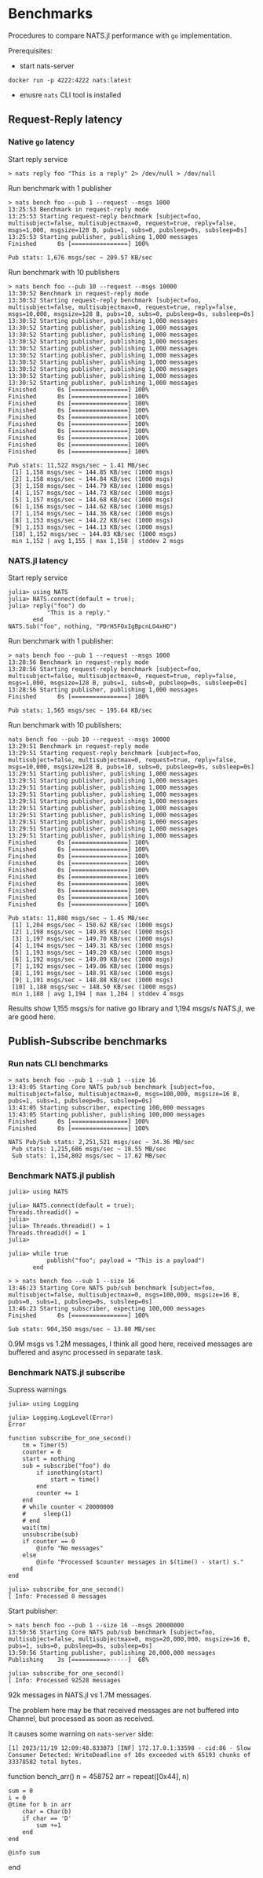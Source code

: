 # Benchmarks

Procedures to compare NATS.jl performance with `go` implementation.

Prerequisites:
- start nats-server

```
docker run -p 4222:4222 nats:latest
```

- enusre `nats` CLI tool is installed

## Request-Reply latency

### Native `go` latency

Start reply service

```
> nats reply foo "This is a reply" 2> /dev/null > /dev/null
```

Run benchmark with 1 publisher

```
> nats bench foo --pub 1 --request --msgs 1000
13:25:53 Benchmark in request-reply mode
13:25:53 Starting request-reply benchmark [subject=foo, multisubject=false, multisubjectmax=0, request=true, reply=false, msgs=1,000, msgsize=128 B, pubs=1, subs=0, pubsleep=0s, subsleep=0s]
13:25:53 Starting publisher, publishing 1,000 messages
Finished      0s [================] 100%

Pub stats: 1,676 msgs/sec ~ 209.57 KB/sec
```

Run benchmark with 10 publishers

```
> nats bench foo --pub 10 --request --msgs 10000
13:30:52 Benchmark in request-reply mode
13:30:52 Starting request-reply benchmark [subject=foo, multisubject=false, multisubjectmax=0, request=true, reply=false, msgs=10,000, msgsize=128 B, pubs=10, subs=0, pubsleep=0s, subsleep=0s]
13:30:52 Starting publisher, publishing 1,000 messages
13:30:52 Starting publisher, publishing 1,000 messages
13:30:52 Starting publisher, publishing 1,000 messages
13:30:52 Starting publisher, publishing 1,000 messages
13:30:52 Starting publisher, publishing 1,000 messages
13:30:52 Starting publisher, publishing 1,000 messages
13:30:52 Starting publisher, publishing 1,000 messages
13:30:52 Starting publisher, publishing 1,000 messages
13:30:52 Starting publisher, publishing 1,000 messages
13:30:52 Starting publisher, publishing 1,000 messages
Finished      0s [================] 100%
Finished      0s [================] 100%
Finished      0s [================] 100%
Finished      0s [================] 100%
Finished      0s [================] 100%
Finished      0s [================] 100%
Finished      0s [================] 100%
Finished      0s [================] 100%
Finished      0s [================] 100%
Finished      0s [================] 100%

Pub stats: 11,522 msgs/sec ~ 1.41 MB/sec
 [1] 1,158 msgs/sec ~ 144.85 KB/sec (1000 msgs)
 [2] 1,158 msgs/sec ~ 144.84 KB/sec (1000 msgs)
 [3] 1,158 msgs/sec ~ 144.79 KB/sec (1000 msgs)
 [4] 1,157 msgs/sec ~ 144.73 KB/sec (1000 msgs)
 [5] 1,157 msgs/sec ~ 144.68 KB/sec (1000 msgs)
 [6] 1,156 msgs/sec ~ 144.62 KB/sec (1000 msgs)
 [7] 1,154 msgs/sec ~ 144.36 KB/sec (1000 msgs)
 [8] 1,153 msgs/sec ~ 144.22 KB/sec (1000 msgs)
 [9] 1,153 msgs/sec ~ 144.13 KB/sec (1000 msgs)
 [10] 1,152 msgs/sec ~ 144.03 KB/sec (1000 msgs)
 min 1,152 | avg 1,155 | max 1,158 | stddev 2 msgs
```

### NATS.jl latency

Start reply service

```
julia> using NATS
julia> NATS.connect(default = true);
julia> reply("foo") do
           "This is a reply."
       end
NATS.Sub("foo", nothing, "PDrH5FOxIgBpcnLO4xHD")
```

Run benchmark with 1 publisher:

```
> nats bench foo --pub 1 --request --msgs 1000
13:28:56 Benchmark in request-reply mode
13:28:56 Starting request-reply benchmark [subject=foo, multisubject=false, multisubjectmax=0, request=true, reply=false, msgs=1,000, msgsize=128 B, pubs=1, subs=0, pubsleep=0s, subsleep=0s]
13:28:56 Starting publisher, publishing 1,000 messages
Finished      0s [================] 100%

Pub stats: 1,565 msgs/sec ~ 195.64 KB/sec
```

Run benchmark with 10 publishers:

```
nats bench foo --pub 10 --request --msgs 10000
13:29:51 Benchmark in request-reply mode
13:29:51 Starting request-reply benchmark [subject=foo, multisubject=false, multisubjectmax=0, request=true, reply=false, msgs=10,000, msgsize=128 B, pubs=10, subs=0, pubsleep=0s, subsleep=0s]
13:29:51 Starting publisher, publishing 1,000 messages
13:29:51 Starting publisher, publishing 1,000 messages
13:29:51 Starting publisher, publishing 1,000 messages
13:29:51 Starting publisher, publishing 1,000 messages
13:29:51 Starting publisher, publishing 1,000 messages
13:29:51 Starting publisher, publishing 1,000 messages
13:29:51 Starting publisher, publishing 1,000 messages
13:29:51 Starting publisher, publishing 1,000 messages
13:29:51 Starting publisher, publishing 1,000 messages
13:29:51 Starting publisher, publishing 1,000 messages
Finished      0s [================] 100%
Finished      0s [================] 100%
Finished      0s [================] 100%
Finished      0s [================] 100%
Finished      0s [================] 100%
Finished      0s [================] 100%
Finished      0s [================] 100%
Finished      0s [================] 100%
Finished      0s [================] 100%
Finished      0s [================] 100%

Pub stats: 11,880 msgs/sec ~ 1.45 MB/sec
 [1] 1,204 msgs/sec ~ 150.62 KB/sec (1000 msgs)
 [2] 1,198 msgs/sec ~ 149.85 KB/sec (1000 msgs)
 [3] 1,197 msgs/sec ~ 149.70 KB/sec (1000 msgs)
 [4] 1,194 msgs/sec ~ 149.31 KB/sec (1000 msgs)
 [5] 1,193 msgs/sec ~ 149.20 KB/sec (1000 msgs)
 [6] 1,192 msgs/sec ~ 149.09 KB/sec (1000 msgs)
 [7] 1,192 msgs/sec ~ 149.06 KB/sec (1000 msgs)
 [8] 1,191 msgs/sec ~ 148.91 KB/sec (1000 msgs)
 [9] 1,191 msgs/sec ~ 148.88 KB/sec (1000 msgs)
 [10] 1,188 msgs/sec ~ 148.50 KB/sec (1000 msgs)
 min 1,188 | avg 1,194 | max 1,204 | stddev 4 msgs
```

Results show 1,155 msgs/s for native go library and 1,194 msgs/s NATS.jl, we are good here.

## Publish-Subscribe benchmarks

### Run nats CLI benchmarks

```
> nats bench foo --pub 1 --sub 1 --size 16
13:43:05 Starting Core NATS pub/sub benchmark [subject=foo, multisubject=false, multisubjectmax=0, msgs=100,000, msgsize=16 B, pubs=1, subs=1, pubsleep=0s, subsleep=0s]
13:43:05 Starting subscriber, expecting 100,000 messages
13:43:05 Starting publisher, publishing 100,000 messages
Finished      0s [================] 100%
Finished      0s [================] 100%

NATS Pub/Sub stats: 2,251,521 msgs/sec ~ 34.36 MB/sec
 Pub stats: 1,215,686 msgs/sec ~ 18.55 MB/sec
 Sub stats: 1,154,802 msgs/sec ~ 17.62 MB/sec

```

### Benchmark NATS.jl publish

```
julia> using NATS

julia> NATS.connect(default = true);
Threads.threadid() = 
julia> 
julia> Threads.threadid() = 1
Threads.threadid() = 1
julia> 

julia> while true
           publish("foo"; payload = "This is a payload")
       end
```

```
> > nats bench foo --sub 1 --size 16
13:46:23 Starting Core NATS pub/sub benchmark [subject=foo, multisubject=false, multisubjectmax=0, msgs=100,000, msgsize=16 B, pubs=0, subs=1, pubsleep=0s, subsleep=0s]
13:46:23 Starting subscriber, expecting 100,000 messages
Finished      0s [================] 100%

Sub stats: 904,350 msgs/sec ~ 13.80 MB/sec
```

0.9M msgs vs 1.2M messages, I think all good here, received messages are buffered and async processed in separate task.

### Benchmark NATS.jl subscribe

Supress warnings

```
julia> using Logging

julia> Logging.LogLevel(Error)
Error
```

```
function subscribe_for_one_second()
    tm = Timer(5)
    counter = 0
    start = nothing
    sub = subscribe("foo") do
        if isnothing(start)
            start = time()
        end
        counter += 1
    end
    # while counter < 20000000
    #     sleep(1)
    # end
    wait(tm)
    unsubscribe(sub)
    if counter == 0
        @info "No messages"
    else
        @info "Processed $counter messages in $(time() - start) s."
    end
end

julia> subscribe_for_one_second()
[ Info: Processed 0 messages

```

Start publisher:


```
> nats bench foo --pub 1 --size 16 --msgs 20000000
13:50:56 Starting Core NATS pub/sub benchmark [subject=foo, multisubject=false, multisubjectmax=0, msgs=20,000,000, msgsize=16 B, pubs=1, subs=0, pubsleep=0s, subsleep=0s]
13:50:56 Starting publisher, publishing 20,000,000 messages
Publishing    3s [==========>-----]  68%
```

```
julia> subscribe_for_one_second()
[ Info: Processed 92528 messages
```

92k messages in NATS.jl vs 1.7M messages.

The problem here may be that received messages are not buffered into Channel, but processed as soon as received.

It causes some warning on `nats-server` side:

```
[1] 2023/11/19 12:09:48.833073 [INF] 172.17.0.1:33598 - cid:86 - Slow Consumer Detected: WriteDeadline of 10s exceeded with 65193 chunks of 33378582 total bytes.
```

function bench_arr()
    n = 458752
    arr = repeat([0x44], n)

    sum = 0
    i = 0
    @time for b in arr
        char = Char(b)
        if char == 'D'
            sum +=1
        end
    end

    @info sum
end